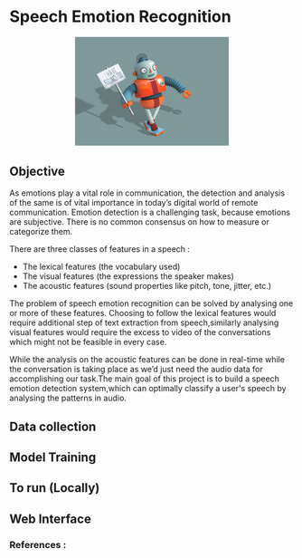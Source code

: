 # Speech Emotion Recognition

<div align="center">
<Img src="/Imgs/robotfeelings.gif" width="54%"/>
</div>
  
## Objective
As emotions play a vital role in communication, the detection and analysis of the same is of vital importance in today’s digital world of remote communication. Emotion detection is a challenging task, because emotions are subjective. There is no common consensus on how to measure or categorize them. 

There are three classes of features in a speech :

- The lexical features (the vocabulary used)
- The visual features (the expressions the speaker makes) 
- The acoustic features (sound properties like pitch, tone, jitter, etc.)

The problem of speech emotion recognition can be solved by analysing one or more of these features. Choosing to follow the lexical features would require additional step of text extraction from speech,similarly analysing visual features would require the excess to video of the conversations which might not be feasible in every case.

While the analysis on the acoustic features can be done in real-time while the conversation is taking place as we’d just need the audio data for accomplishing our task.The main goal of this project is to build a speech emotion detection system,which can optimally classify a user's speech by analysing the patterns in audio.


## Data collection






## Model Training



## To run (Locally)


## Web Interface


### References :
























